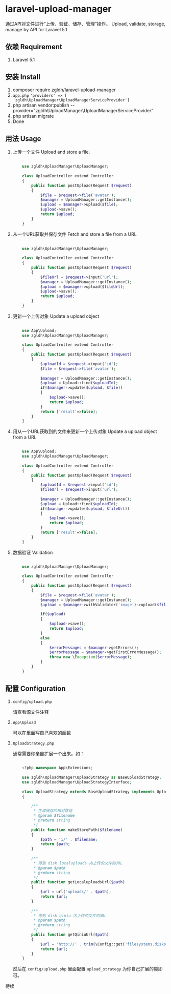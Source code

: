 # laravel-upload-manager
通过API对文件进行“上传、验证、储存、管理”操作。
Upload, validate, storage, manage by API for Laravel 5.1

## 依赖 Requirement

1. Laravel 5.1

## 安装 Install

1. composer require zgldh/laravel-upload-manager
2. ```app.php```  ```'providers' => [ 'zgldh\UploadManager\UploadManagerServiceProvider']```
3. php artisan vendor:publish --provider="zgldh\UploadManager\UploadManagerServiceProvider"
4. php artisan migrate
5. Done

## 用法 Usage

1. 上传一个文件 Upload and store a file.
    
    ```php
     
        use zgldh\UploadManager\UploadManager;
        
        class UploadController extend Controller
        {
            public function postUpload(Request $request)
            {
                $file = $request->file('avatar');
                $manager = UploadManager::getInstance();
                $upload = $manager->upload($file);
                $upload->save();
                return $upload;
            }
        }
    ```
 
2. 从一个URL获取并保存文件 Fetch and store a file from a URL
    
    ```php
     
        use zgldh\UploadManager\UploadManager;
        
        class UploadController extend Controller
        {
            public function postUpload(Request $request)
            {
                $fileUrl = $request->input('url');
                $manager = UploadManager::getInstance();
                $upload = $manager->upload($fileUrl);
                $upload->save();
                return $upload;
            }
        }
    ```
 
3. 更新一个上传对象 Update a upload object
    
    ```php
     
        use App\Upload;
        use zgldh\UploadManager\UploadManager;
        
        class UploadController extend Controller
        {
            public function postUpload(Request $request)
            {
                $uploadId = $request->input('id');
                $file = $request->file('avatar');
                
                $manager = UploadManager::getInstance();
                $upload = Upload::find($uploadId);
                if($manager->update($upload, $file))
                {
                    $upload->save();
                    return $upload;
                }
                return ['result'=>false];
            }
        }
    ```
 
4. 用从一个URL获取到的文件来更新一个上传对象 Update a upload object from a URL
    
    ```php
     
        use App\Upload;
        use zgldh\UploadManager\UploadManager;
        
        class UploadController extend Controller
        {
            public function postUpload(Request $request)
            {
                $uploadId = $request->input('id');
                $fileUrl = $request->input('url');
                
                $manager = UploadManager::getInstance();
                $upload = Upload::find($uploadId);
                if($manager->update($upload, $fileUrl))
                {
                    $upload->save();
                    return $upload;
                }
                return ['result'=>false];
            }
        }
    ```
    
5. 数据验证 Validation
    
    ```php
    
        use zgldh\UploadManager\UploadManager;
        
        class UploadController extend Controller
        {
            public function postUpload(Request $request)
            {
                $file = $request->file('avatar');
                $manager = UploadManager::getInstance();
                $upload = $manager->withValidator('image')->upload($file);    //加上验证组
                
                if($upload)
                {
                    $upload->save();
                    return $upload;
                }
                else
                {
                    $errorMessages = $manager->getErrors();                   //得到所有错误信息
                    $errorMessage = $manager->getFirstErrorMessage();         //得到第一条错误信息
                    throw new \Exception($errorMessage);
                }
            }
        }
    ```
    
## 配置 Configuration

1. ``` config/upload.php ```

    请查看源文件注释

2. ``` App\Upload ```

    可以在里面写自己喜欢的函数
    
3. ``` UploadStrategy.php ```

    通常需要你亲自扩展一个出来。如：
    
    ```php
        
        <?php namespace App\Extensions;
        
        use zgldh\UploadManager\UploadStrategy as BaseUploadStrategy;
        use zgldh\UploadManager\UploadStrategyInterface;
        
        class UploadStrategy extends BaseUploadStrategy implements UploadStrategyInterface
        {
        
            /**
             * 生成储存的相对路径
             * @param $filename
             * @return string
             */
            public function makeStorePath($filename)
            {
                $path = 'i/' . $filename;
                return $path;
            }
        
            /**
             * 得到 disk localuploads 内上传的文件的URL
             * @param $path
             * @return string
             */
            public function getLocaluploadsUrl($path)
            {
                $url = url('uploads/' . $path);
                return $url;
            }
        
            /**
             * 得到 disk qiniu 内上传的文件的URL
             * @param $path
             * @return string
             */
            public function getQiniuUrl($path)
            {
                $url = 'http://' . trim(\Config::get('filesystems.disks.qiniu.domain'), '/') . '/' . trim($path, '/');
                return $url;
            }
        } 
    ```
    
    然后在 ``` config/upload.php ``` 里面配置 ``` upload_strategy ``` 为你自己扩展的类即可。
    
    
待续

    

